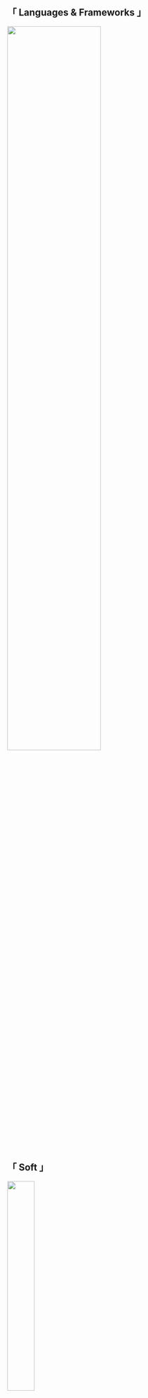 <div align="left">
  <h2>「 Languages & Frameworks 」</h2>
  <img src="https://skillicons.dev/icons?i=cs,cpp,java,dotnet,html,css,js,py,php,mysql,sqlite,powershell" width="65%">
  <br><br>
  <h2>「 Soft 」</h2>
  <img src="https://skillicons.dev/icons?i=visualstudio,vscode,idea,androidstudio,ai,ps" width="35%">
  <br><br>
  <h2>「 Contact details 」</h2>
  &nbsp;&nbsp;&nbsp;
  <a href="https://t.me/Greedeks">
    <img src="https://cdn-icons-png.flaticon.com/64/2111/2111646.png" alt="Telegram" width="42">
  </a>&nbsp;
  <a href="https://steamcommunity.com/id/greedeks/">
    <img src="https://cdn-icons-png.flaticon.com/64/3670/3670233.png" alt="Steam" width="42">
  </a>
</div>




